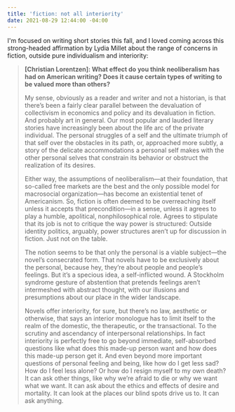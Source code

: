```yaml
---
title: 'fiction: not all interiority'
date: 2021-08-29 12:44:00 -04:00
---
```


I'm focused on writing short stories this fall, and I loved coming across this strong-headed affirmation by Lydia Millet about the range of concerns in fiction, outside pure individualism and interiority:

>**[Christian Lorentzen]: What effect do you think neoliberalism has had on American writing? Does it cause certain types of writing to be valued more than others?**
>
>My sense, obviously as a reader and writer and not a historian, is that there’s been a fairly clear parallel between the devaluation of collectivism in economics and policy and its devaluation in fiction. And probably art in general. Our most popular and lauded literary stories have increasingly been about the life arc of the private individual. The personal struggles of a self and the ultimate triumph of that self over the obstacles in its path, or, approached more subtly, a story of the delicate accommodations a personal self makes with the other personal selves that constrain its behavior or obstruct the realization of its desires.
>
>Either way, the assumptions of neoliberalism—at their foundation, that so-called free markets are the best and the only possible model for macrosocial organization—has become an existential tenet of Americanism. So, fiction is often deemed to be overreaching itself unless it accepts that precondition—in a sense, unless it agrees to play a humble, apolitical, nonphilosophical role. Agrees to stipulate that its job is not to critique the way power is structured: Outside identity politics, arguably, power structures aren’t up for discussion in fiction. Just not on the table.
>
>The notion seems to be that only the personal is a viable subject—the novel’s consecrated form. That novels have to be exclusively about the personal, because hey, they’re about people and people’s feelings. But it’s a specious idea, a self-inflicted wound. A Stockholm syndrome gesture of abstention that pretends feelings aren’t intermeshed with abstract thought, with our illusions and presumptions about our place in the wider landscape.
>
>Novels offer interiority, for sure, but there’s no law, aesthetic or otherwise, that says an interior monologue has to limit itself to the realm of the domestic, the therapeutic, or the transactional. To the scrutiny and ascendancy of interpersonal relationships. In fact interiority is perfectly free to go beyond immediate, self-absorbed questions like what does this made-up person want and how does this made-up person get it. And even beyond more important questions of personal feeling and being, like how do I get less sad? How do I feel less alone? Or how do I resign myself to my own death? It can ask other things, like why we’re afraid to die or why we want what we want. It can ask about the ethics and effects of desire and mortality. It can look at the places our blind spots drive us to. It can ask anything.